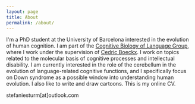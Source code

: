 ```yaml
---
layout: page
title: About
permalink: /about/
---
```


I'm a PhD student at the University of Barcelona interested in the evolution of human cognition. I am part of the <a href="http://bioling.ub.edu" target="_blank" rel="noopener noreferrer">Cognitive Biology of Language Group</a>, where I work under the supervision of <a href="https://www.icrea.cat/Web/ScientificStaff/cedric-boeckx--493" target="_blank" rel="noopener noreferrer">Cedric Boeckx</a>. I work on topics related to the molecular basis of cognitive processes and intellectual disability. I am currently interested in the role of the cerebellum in the evolution of language-related cognitive functions, and I specifically focus on Down syndrome as a possible window into understanding human evolution. I also like to write and draw cartoons. This is my online CV.

stefaniesturm[at]outlook.com
